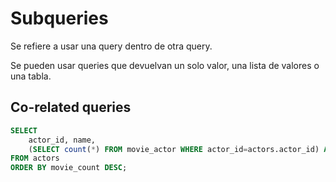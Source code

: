 # Subqueries

Se refiere a usar una query dentro de otra query.

Se pueden usar queries que devuelvan un solo valor, una lista de valores o una tabla.

## Co-related queries

```sql
SELECT
	actor_id, name,
    (SELECT count(*) FROM movie_actor WHERE actor_id=actors.actor_id) AS movie_count
FROM actors
ORDER BY movie_count DESC;
```